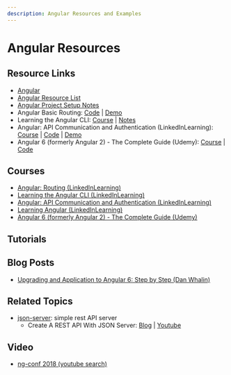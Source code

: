 ```yaml
---
description: Angular Resources and Examples
---
```


# Angular Resources

## Resource Links

* [Angular](https://angular.io/)
* [Angular Resource List](https://gist.github.com/kozigh01/14b53aee646eafd6480ffb548b422593#file-angular-resource-list-md)
* [Angular Project Setup Notes](https://gist.github.com/kozigh01/769a0f1dcd5ff1af335a00d228b9075c)  
* Angular Basic Routing: [Code](https://github.com/kozigh01/angular-basic-routing) \| [Demo](https://stackblitz.com/github/kozigh01/angular-basic-routing)  
* Learning the Angular CLI: [Course](https://www.linkedin.com/learning/learning-the-angular-cli-2) \| [Notes](https://gist.github.com/kozigh01/37b52fc1362da677b953c957178ee703)  
* Angular: API Communication and Authentication \(LinkedInLearning\): [Course](https://www.linkedin.com/learning/angular-api-communication-and-authentication) \| [Code](https://github.com/kozigh01/AngularAPICommAndAuth) \| [Demo](https://stackblitz.com/github/kozigh01/AngularAPICommAndAuth/tree/master/my-app)  
* Angular 6 \(formerly Angular 2\) - The Complete Guide \(Udemy\): [Course](https://www.udemy.com/the-complete-guide-to-angular-2/learn/v4/overview) \| [Code](https://github.com/kozigh01/AngularAPICommAndAuth)

## Courses
* [Angular: Routing (LinkedInLearning)](https://www.linkedin.com/learning/angular-routing/routing-modularization-and-lazy-loading)
* [Learning the Angular CLI (LinkedInLearning)](https://www.linkedin.com/learning/learning-the-angular-cli-2)
* [Angular: API Communication and Authentication (LinkedInLearning)](https://www.linkedin.com/learning/angular-api-communication-and-authentication)
* [Learning Angular (LinkedInLearning)](https://www.linkedin.com/learning/learning-angular)
* [Angular 6 (formerly Angular 2) - The Complete Guide (Udemy)](https://www.udemy.com/the-complete-guide-to-angular-2)

## Tutorials

## Blog Posts
* [Upgrading and Application to Angular 6: Step by Step (Dan Whalin)](https://blog.codewithdan.com/2018/05/03/upgrading-an-application-to-angular-6-step-by-step/)

## Related Topics
* [json-server](https://github.com/typicode/json-server): simple rest API server
    * Create A REST API With JSON Server: [Blog](https://medium.com/codingthesmartway-com-blog/create-a-rest-api-with-json-server-36da8680136d) | [Youtube](https://www.youtube.com/watch?v=x3NAo8zqdmo)

## Video
* [ng-conf 2018 (youtube search)](https://www.youtube.com/results?search_query=ng+conf+2018)

